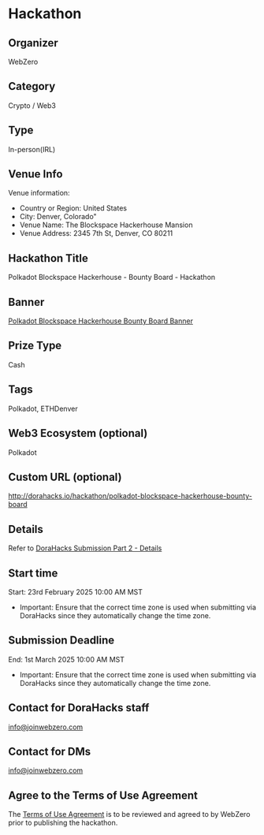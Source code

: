 # Hackathon

## Organizer

WebZero

## Category

Crypto / Web3

## Type

In-person(IRL)

## Venue Info

Venue information:
* Country or Region: United States
* City: Denver, Colorado"
* Venue Name:	The Blockspace Hackerhouse Mansion
* Venue Address:	2345 7th St, Denver, CO 80211

## Hackathon Title

Polkadot Blockspace Hackerhouse - Bounty Board - Hackathon

## Banner

[Polkadot Blockspace Hackerhouse Bounty Board Banner](./banner.jpg)

## Prize Type

Cash

## Tags

Polkadot, ETHDenver

## Web3 Ecosystem (optional)

Polkadot

## Custom URL (optional)

http://dorahacks.io/hackathon/polkadot-blockspace-hackerhouse-bounty-board

## Details

Refer to [DoraHacks Submission Part 2 - Details](./dorahacks-submission-part2-details.md)

## Start time

Start: 23rd February 2025 10:00 AM MST

* Important: Ensure that the correct time zone is used when submitting via DoraHacks since they automatically change the time zone.

## Submission Deadline

End: 1st March 2025 10:00 AM MST

* Important: Ensure that the correct time zone is used when submitting via DoraHacks since they automatically change the time zone.

## Contact for DoraHacks staff

info@joinwebzero.com

## Contact for DMs

info@joinwebzero.com

## Agree to the Terms of Use Agreement

The [Terms of Use Agreement](./DoraHacks%20-%20Terms%20of%20Use%20Agreement.pdf) is to be reviewed and agreed to by WebZero prior to publishing the hackathon.
